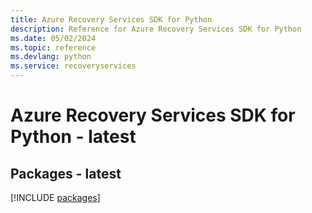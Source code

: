 ```yaml
---
title: Azure Recovery Services SDK for Python
description: Reference for Azure Recovery Services SDK for Python
ms.date: 05/02/2024
ms.topic: reference
ms.devlang: python
ms.service: recoveryservices
---
```

# Azure Recovery Services SDK for Python - latest
## Packages - latest
[!INCLUDE [packages](recovery-services-index.md)]